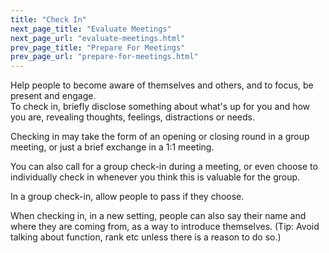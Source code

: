 ```yaml
---
title: "Check In"
next_page_title: "Evaluate Meetings"
next_page_url: "evaluate-meetings.html"
prev_page_title: "Prepare For Meetings"
prev_page_url: "prepare-for-meetings.html"
---
```



<div class="card summary"><div class="card-body">Help people to become aware of themselves and others, and to focus, be present and engage.
</div></div>
To check in, briefly disclose something about what's up for you and how you are, revealing thoughts, feelings, distractions or needs.

Checking in may take the form of an opening or closing round in a group meeting, or just a brief exchange in a 1:1 meeting.

You can also call for a group check-in during a meeting, or even choose to individually check in whenever you think this is valuable for the group.

In a group check-in, allow people to pass if they choose.

When checking in, in a new setting, people can also say their name and where they are coming from, as a way to introduce themselves. (Tip: Avoid talking about function, rank etc unless there is a reason to do so.)